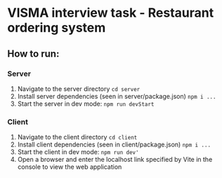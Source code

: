 # VISMA interview task - Restaurant ordering system

## How to run:

### Server

1. Navigate to the server directory `cd server`
2. Install server dependencies (seen in server/package.json) `npm i ... `
3. Start the server in dev mode: `npm run devStart`

### Client

1. Navigate to the client directory `cd client`
2. Install client dependencies (seen in client/package.json) `npm i ... `
3. Start the client in dev mode: `npm run dev'`
4. Open a browser and enter the localhost link specified by Vite in the console to view the web application
